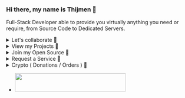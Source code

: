### Hi there, my name is Thijmen 👋
Full-Stack Developer able to provide you virtually anything you need or require, from Source Code to Dedicated Servers.
<details>
  <summary>Let's collaborate 👏</summary>
  
  - **Message me on Discord or via Email if you wish to work together on any project.**
    - ThijmenGThN#2684
    - ThijmenHeuvelink.GThN@pm.me
</details>
<details>
  <summary>View my Projects 🔭</summary>
  
  - **Client Projects**
    - [EasyEco - NodeJS Discord Bot](https://github.com/ThijmenGThN/EasyEco)
  - **Personal Projects**
    - [KatyushaBot - NodeJS Discord Bot](https://github.com/ThijmenGThN/KatyushaBot)
  - **Open Source**
    - [PCMT - Personal Client Management Tool](https://github.com/ThijmenGThN/PCMT)
    - [GOS - Web Based Operating System](https://github.com/ThijmenGThN/GOS)
</details>
<details>
  <summary>Join my Open Source 🔎</summary>
  
  - **PCMT**
    - [PCMT - Personal Client Management Tool](https://github.com/ThijmenGThN/PCMT)
    - [View Releases](https://github.com/ThijmenGThN/PCMT/releases)
  - **GOS**
    - [GOS - Web Based Operating System](https://github.com/ThijmenGThN/GOS)
    - [View Releases](https://github.com/ThijmenGThN/GOS/releases)
</details>
<details>
  <summary>Request a Service 📌</summary>
  
  - **Discord Bot**
    - Small to normal sized starting at $10, 3 months of hosting included.
    - Large with maintenance starting at $15, hosting while maintenance lasts.
  - **Web Development**
    - Standalone website with hosting for 3 months starting at $10.
    - NodeJS intergrated website with maintenance, hosting while maintenance lasts. Starting at $15.
  - **Other Projects**
    - Contact me to estimate a price point regarding your query.
  <details>
    <summary>Order a Service now 🌿</summary>
    Message me on Discord or via Email if you wish to place an order.
  
    Discord: ThijmenGThN#2684
    Email: ThijmenHeuvelink.GThN@pm.me
  </details>
</details>
<details>
  <summary>Crypto ( Donations / Orders ) 🍫</summary>

  - <img src="https://www.exodus.io/img/logos/USDT.svg" width="20" /> **Tether**

    - Tether USD - **0xDd8B9E8f0e0f1883FAA452E13877F8235daaB099**

  - <img src="https://www.exodus.io/img/logos/DASH.svg" width="20" /> **Dash**

    - Dash - **XiNkzXw3yZTT8GgR3hwuMC6ZjgfQjnXYZp**

  - <img src="https://www.exodus.io/img/logos/BTC.svg" width="20" /> **Bitcoin**

    - Bitcoin - **bc1qskjw7fjyqyhqrmhymnhaplaw9feawa6xks7mdh**

    - Bitcoin Cash - **qpj6mfh74syyzz0s0lvzw9d5ctj6cgpassd22zjs5k**

    - Bitcoin Gold - **GN7YbAQzF4sotAniNReXG5BDXTHK9ChAW8**

  - <img src="https://www.exodus.io/img/logos/ETH.svg" width="20" /> **Ethereum**

    - Ethereum - **0xDd8B9E8f0e0f1883FAA452E13877F8235daaB099**

    - Ethereum Classic - **0xC72455992956B26824305afbfd844E710B052d58**

</details>

  - <img src="https://i.imgur.com/Xt4TDXF.jpg" height="50" width="300" />